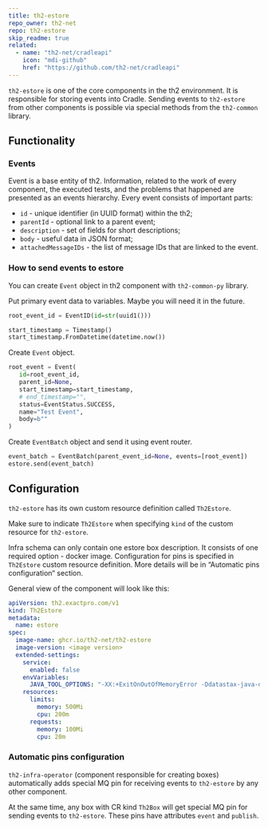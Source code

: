 ```yaml
---
title: th2-estore
repo_owner: th2-net
repo: th2-estore
skip_readme: true
related:
  - name: "th2-net/cradleapi"
    icon: "mdi-github"
    href: "https://github.com/th2-net/cradleapi"
---
```


`th2-estore` is one of the core components in the th2 environment. It is responsible for storing events into <term term="Cradle">Cradle</term>. Sending events to `th2-estore` from other components is possible via special methods from the `th2-common` library.

<!--more-->

## Functionality

### Events

Event is a base entity of th2. Information, related to the work of every component, the executed tests, and the problems that happened are presented as an events hierarchy. Every event consists of important parts:

- `id` - unique identifier (in UUID format) within the th2;
- `parentId` - optional link to a parent event;
- `description` - set of fields for short descriptions;
- `body` - useful data in JSON format;
- `attachedMessageIDs` - the list of message IDs that are linked to the event.

### How to send events to estore

You can create `Event` object in th2 component with `th2-common-py` library.

Put primary event data to variables. Maybe you will need it in the future.

```py
root_event_id = EventID(id=str(uuid1()))

start_timestamp = Timestamp()
start_timestamp.FromDatetime(datetime.now())
```

Create `Event` object.

```py
root_event = Event(
   id=root_event_id,
   parent_id=None,
   start_timestamp=start_timestamp,
   # end_timestamp="",
   status=EventStatus.SUCCESS,
   name="Test Event",
   body=b""
)
```

Create `EventBatch` object and send it using event router.

```py
event_batch = EventBatch(parent_event_id=None, events=[root_event])
estore.send(event_batch)
```

## Configuration

`th2-estore` has its own <term term="Custom resource">custom resource</term> definition called `Th2Estore`. 

<notice note>

Make sure to indicate `Th2Estore` when specifying `kind` of the <term term="Custom resource">custom resource</term> for `th2-estore`.

</notice>

Infra schema can only contain one estore box description. It consists of one required option - docker image. Configuration for <term term="Pin">pins</term>  is specified in `Th2Estore` <term term="Custom resource">custom resource</term> definition. More details will be in “Automatic <term term="Pin">pins</term>  configuration“ section.

General view of the component will look like this: 

```yaml
apiVersion: th2.exactpro.com/v1
kind: Th2Estore
metadata:
  name: estore
spec:
  image-name: ghcr.io/th2-net/th2-estore
  image-version: <image version>
  extended-settings:
    service:
      enabled: false
    envVariables:
      JAVA_TOOL_OPTIONS: "-XX:+ExitOnOutOfMemoryError -Ddatastax-java-driver.advanced.connection.init-query-timeout=\"5000 milliseconds\""
    resources:
      limits:
        memory: 500Mi
        cpu: 200m
      requests:
        memory: 100Mi
        cpu: 20m
```

### Automatic pins configuration

`th2-infra-operator` (component responsible for creating boxes) automatically adds special MQ <term term="Pin">pin</term> for receiving events to `th2-estore` by any other component.

At the same time, any box with <term term="Custom resource">CR</term> kind `Th2Box` will get special MQ <term term="Pin">pin</term> for sending events to `th2-estore`. These <term term="Pin">pins</term>  have attributes `event` and `publish`. 
